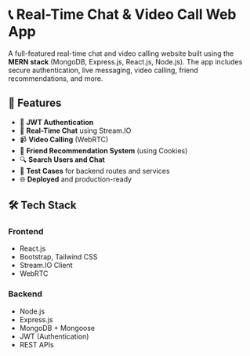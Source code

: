 # 📞 Real-Time Chat & Video Call Web App

A full-featured real-time chat and video calling website built using the **MERN stack** (MongoDB, Express.js, React.js, Node.js). The app includes secure authentication, live messaging, video calling, friend recommendations, and more.

## 🚀 Features

- 🔐 **JWT Authentication**
- 💬 **Real-Time Chat** using Stream.IO
- 📹 **Video Calling** (WebRTC)
- 🤝 **Friend Recommendation System** (using Cookies)
- 🔍 **Search Users and Chat**
- 🧪 **Test Cases** for backend routes and services
- 🌐 **Deployed** and production-ready

## 🛠️ Tech Stack

### Frontend
- React.js
- Bootstrap, Tailwind CSS
- Stream.IO Client
- WebRTC

### Backend
- Node.js
- Express.js
- MongoDB + Mongoose
- JWT (Authentication)
- REST APIs



